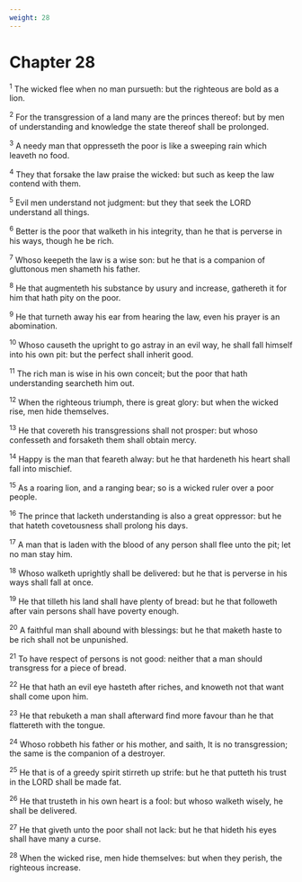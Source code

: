 ```yaml
---
weight: 28
---
```


# Chapter 28

<sup>1</sup> The wicked flee when no man pursueth: but the righteous are bold as a lion. 

<sup>2</sup> For the transgression of a land many are the princes thereof: but by men of understanding and knowledge the state thereof shall be prolonged. 

<sup>3</sup> A needy man that oppresseth the poor is like a sweeping rain which leaveth no food. 

<sup>4</sup> They that forsake the law praise the wicked: but such as keep the law contend with them. 

<sup>5</sup> Evil men understand not judgment: but they that seek the LORD understand all things. 

<sup>6</sup> Better is the poor that walketh in his integrity, than he that is perverse in his ways, though he be rich. 

<sup>7</sup> Whoso keepeth the law is a wise son: but he that is a companion of gluttonous men shameth his father. 

<sup>8</sup> He that augmenteth his substance by usury and increase, gathereth it for him that hath pity on the poor. 

<sup>9</sup> He that turneth away his ear from hearing the law, even his prayer is an abomination. 

<sup>10</sup> Whoso causeth the upright to go astray in an evil way, he shall fall himself into his own pit: but the perfect shall inherit good. 

<sup>11</sup> The rich man is wise in his own conceit; but the poor that hath understanding searcheth him out. 

<sup>12</sup> When the righteous triumph, there is great glory: but when the wicked rise, men hide themselves. 

<sup>13</sup> He that covereth his transgressions shall not prosper: but whoso confesseth and forsaketh them shall obtain mercy. 

<sup>14</sup> Happy is the man that feareth alway: but he that hardeneth his heart shall fall into mischief. 

<sup>15</sup> As a roaring lion, and a ranging bear; so is a wicked ruler over a poor people. 

<sup>16</sup> The prince that lacketh understanding is also a great oppressor: but he that hateth covetousness shall prolong his days. 

<sup>17</sup> A man that is laden with the blood of any person shall flee unto the pit; let no man stay him. 

<sup>18</sup> Whoso walketh uprightly shall be delivered: but he that is perverse in his ways shall fall at once. 

<sup>19</sup> He that tilleth his land shall have plenty of bread: but he that followeth after vain persons shall have poverty enough. 

<sup>20</sup> A faithful man shall abound with blessings: but he that maketh haste to be rich shall not be unpunished. 

<sup>21</sup> To have respect of persons is not good: neither that a man should transgress for a piece of bread. 

<sup>22</sup> He that hath an evil eye hasteth after riches, and knoweth not that want shall come upon him. 

<sup>23</sup> He that rebuketh a man shall afterward find more favour than he that flattereth with the tongue. 

<sup>24</sup> Whoso robbeth his father or his mother, and saith, It is no transgression; the same is the companion of a destroyer. 

<sup>25</sup> He that is of a greedy spirit stirreth up strife: but he that putteth his trust in the LORD shall be made fat. 

<sup>26</sup> He that trusteth in his own heart is a fool: but whoso walketh wisely, he shall be delivered. 

<sup>27</sup> He that giveth unto the poor shall not lack: but he that hideth his eyes shall have many a curse. 

<sup>28</sup> When the wicked rise, men hide themselves: but when they perish, the righteous increase. 


